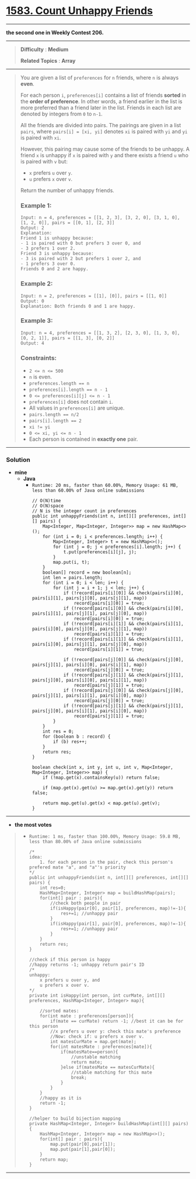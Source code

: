 # [1583. Count Unhappy Friends](https://leetcode.com/problems/count-unhappy-friends/)

---

**the second one in Weekly Contest 206.**

---

> **Difficulty** : **Medium**
>
> **Related Topics** : **Array**

---

> You are given a list of `preferences` for `n` friends, where `n` is always **even**.
>
> For each person `i`, `preferences[i]` contains a list of friends **sorted** in the **order of preference**. In other words, a friend earlier in the list is more preferred than a friend later in the list. Friends in each list are denoted by integers from `0` to `n-1`.
>
> All the friends are divided into pairs. The pairings are given in a list `pairs`, where `pairs[i] = [xi, yi]` denotes `xi` is paired with `yi` and `yi` is paired with `xi`.
>
> However, this pairing may cause some of the friends to be unhappy. A friend `x` is unhappy if `x` is paired with `y` and there exists a friend `u` who is paired with `v` but:
> * `x` prefers `u` over `y`.
> * `u` prefers `x` over `v`.
>
> Return the number of unhappy friends.
>
>
>
> ### Example 1:
> ```
> Input: n = 4, preferences = [[1, 2, 3], [3, 2, 0], [3, 1, 0], [1, 2, 0]], pairs = [[0, 1], [2, 3]]
> Output: 2
> Explanation:
> Friend 1 is unhappy because:
> - 1 is paired with 0 but prefers 3 over 0, and
> - 3 prefers 1 over 2.
> Friend 3 is unhappy because:
> - 3 is paired with 2 but prefers 1 over 2, and
> - 1 prefers 3 over 0.
> Friends 0 and 2 are happy.
> ```
>
> ### Example 2:
> ```
> Input: n = 2, preferences = [[1], [0]], pairs = [[1, 0]]
> Output: 0
> Explanation: Both friends 0 and 1 are happy.
> ```
>
> ### Example 3:
> ```
> Input: n = 4, preferences = [[1, 3, 2], [2, 3, 0], [1, 3, 0], [0, 2, 1]], pairs = [[1, 3], [0, 2]]
> Output: 4
> ```
>
> ### Constraints:
> * `2 <= n <= 500`
> * `n` is even.
> * `preferences.length == n`
> * `preferences[i].length == n - 1`
> * `0 <= preferences[i][j] <= n - 1`
> * `preferences[i]` does not contain `i`.
> * All values in `preferences[i]` are unique.
> * `pairs.length == n/2`
> * `pairs[i].length == 2`
> * `xi != yi`
> * `0 <= xi, yi <= n - 1`
> * Each person is contained in **exactly one** pair.


---


### Solution
* **mine**
  * **Java**
    * `Runtime: 20 ms, faster than 60.00%, Memory Usage: 61 MB, less than 60.00% of Java online submissions`
      ```
      // O(N)time
      // O(N)space
      // N is the integer count in preferences
      public int unhappyFriends(int n, int[][] preferences, int[][] pairs) {
          Map<Integer, Map<Integer, Integer>> map = new HashMap<>();
          for (int i = 0; i < preferences.length; i++) {
              Map<Integer, Integer> t = new HashMap<>();
              for (int j = 0; j < preferences[i].length; j++) {
                  t.put(preferences[i][j], j);
              }
              map.put(i, t);
          }
          boolean[] record = new boolean[n];
          int len = pairs.length;
          for (int i = 0; i < len; i++) {
              for (int j = i + 1; j < len; j++) {
                  if (!record[pairs[i][0]] && check(pairs[i][0], pairs[i][1], pairs[j][0], pairs[j][1], map))
                      record[pairs[i][0]] = true;
                  if (!record[pairs[i][0]] && check(pairs[i][0], pairs[i][1], pairs[j][1], pairs[j][0], map))
                      record[pairs[i][0]] = true;
                  if (!record[pairs[i][1]] && check(pairs[i][1], pairs[i][0], pairs[j][0], pairs[j][1], map))
                      record[pairs[i][1]] = true;
                  if (!record[pairs[i][1]] && check(pairs[i][1], pairs[i][0], pairs[j][1], pairs[j][0], map))
                      record[pairs[i][1]] = true;

                  if (!record[pairs[j][0]] && check(pairs[j][0], pairs[j][1], pairs[i][0], pairs[i][1], map))
                      record[pairs[j][0]] = true;
                  if (!record[pairs[j][1]] && check(pairs[j][1], pairs[j][0], pairs[i][0], pairs[i][1], map))
                      record[pairs[j][1]] = true;
                  if (!record[pairs[j][0]] && check(pairs[j][0], pairs[j][1], pairs[i][1], pairs[i][0], map))
                      record[pairs[j][0]] = true;
                  if (!record[pairs[j][1]] && check(pairs[j][1], pairs[j][0], pairs[i][1], pairs[i][0], map))
                      record[pairs[j][1]] = true;
              }
          }
          int res = 0;
          for (boolean b : record) {
              if (b) res++;
          }
          return res;
      }

      boolean check(int x, int y, int u, int v, Map<Integer, Map<Integer, Integer>> map) {
          if (!map.get(x).containsKey(u)) return false;

          if (map.get(x).get(u) >= map.get(x).get(y)) return false;

          return map.get(u).get(x) < map.get(u).get(v);
      }
      ```

---

* **the most votes**
>  * `Runtime: 1 ms, faster than 100.00%, Memory Usage: 59.8 MB, less than 80.00% of Java online submissions`
>    ```
>    /*
>    idea:
>        1. for each person in the pair, check this person's prefered mate "a", and "a"'s priority
>    */
>    public int unhappyFriends(int n, int[][] preferences, int[][] pairs) {
>        int res=0;
>        HashMap<Integer, Integer> map = buildHashMap(pairs);
>        for(int[] pair : pairs){
>            //check both people in pair
>            if(isHappy(pair[0], pair[1], preferences, map)!=-1){
>                res+=1; //unhappy pair
>            }
>            if(isHappy(pair[1], pair[0], preferences, map)!=-1){
>                res+=1; //unhappy pair
>            }
>        }
>        return res;
>    }
>
>    //check if this person is happy
>    //happy returns -1; unhappy return pair's ID
>    /*
>    unhappy:
>        x prefers u over y, and
>        u prefers x over v.
>    */
>    private int isHappy(int person, int curMate, int[][] preferences, HashMap<Integer, Integer> map){
>
>        //sorted mates:
>        for(int mate : preferences[person]){
>            if(mate == curMate) return -1; //best it can be for this person
>            //x prefers u over y: check this mate's preference
>            //Now: check if: u prefers x over v.
>            int matesCurMate = map.get(mate);
>            for(int matesMate : preferences[mate]){
>                if(matesMate==person){
>                    //unstable matching
>                    return mate;
>                }else if(matesMate == matesCurMate){
>                    //stable matching for this mate
>                    break;
>                }
>            }
>        }
>        //happy as it is
>        return -1;
>    }
>
>    //helper to build bijection mapping
>    private HashMap<Integer, Integer> buildHashMap(int[][] pairs){
>        HashMap<Integer, Integer> map = new HashMap<>();
>        for(int[] pair : pairs){
>            map.put(pair[0],pair[1]);
>            map.put(pair[1],pair[0]);
>        }
>        return map;
>    }
>    ```

---
